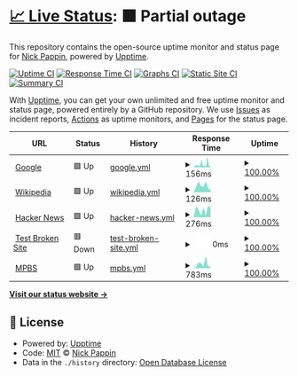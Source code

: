 # [📈 Live Status](https://npappin.github.io/upptime): <!--live status--> **🟧 Partial outage**

This repository contains the open-source uptime monitor and status page for [Nick Pappin](https://npappin.github.io/upptime), powered by [Upptime](https://github.com/upptime/upptime).

[![Uptime CI](https://github.com/npappin/upptime/workflows/Uptime%20CI/badge.svg)](https://github.com/npappin/upptime/actions?query=workflow%3A%22Uptime+CI%22)
[![Response Time CI](https://github.com/npappin/upptime/workflows/Response%20Time%20CI/badge.svg)](https://github.com/npappin/upptime/actions?query=workflow%3A%22Response+Time+CI%22)
[![Graphs CI](https://github.com/npappin/upptime/workflows/Graphs%20CI/badge.svg)](https://github.com/npappin/upptime/actions?query=workflow%3A%22Graphs+CI%22)
[![Static Site CI](https://github.com/npappin/upptime/workflows/Static%20Site%20CI/badge.svg)](https://github.com/npappin/upptime/actions?query=workflow%3A%22Static+Site+CI%22)
[![Summary CI](https://github.com/npappin/upptime/workflows/Summary%20CI/badge.svg)](https://github.com/npappin/upptime/actions?query=workflow%3A%22Summary+CI%22)

With [Upptime](https://upptime.js.org), you can get your own unlimited and free uptime monitor and status page, powered entirely by a GitHub repository. We use [Issues](https://github.com/npappin/upptime/issues) as incident reports, [Actions](https://github.com/npappin/upptime/actions) as uptime monitors, and [Pages](https://npappin.github.io/upptime) for the status page.

<!--start: status pages-->
<!-- This summary is generated by Upptime (https://github.com/upptime/upptime) -->
<!-- Do not edit this manually, your changes will be overwritten -->
<!-- prettier-ignore -->
| URL | Status | History | Response Time | Uptime |
| --- | ------ | ------- | ------------- | ------ |
| <img alt="" src="https://icons.duckduckgo.com/ip3/www.google.com.ico" height="13"> [Google](https://www.google.com) | 🟩 Up | [google.yml](https://github.com/npappin/upptime/commits/HEAD/history/google.yml) | <details><summary><img alt="Response time graph" src="./graphs/google/response-time-week.png" height="20"> 156ms</summary><br><a href="https://npappin.github.io/upptime/history/google"><img alt="Response time 108" src="https://img.shields.io/endpoint?url=https%3A%2F%2Fraw.githubusercontent.com%2Fnpappin%2Fupptime%2FHEAD%2Fapi%2Fgoogle%2Fresponse-time.json"></a><br><a href="https://npappin.github.io/upptime/history/google"><img alt="24-hour response time 99" src="https://img.shields.io/endpoint?url=https%3A%2F%2Fraw.githubusercontent.com%2Fnpappin%2Fupptime%2FHEAD%2Fapi%2Fgoogle%2Fresponse-time-day.json"></a><br><a href="https://npappin.github.io/upptime/history/google"><img alt="7-day response time 156" src="https://img.shields.io/endpoint?url=https%3A%2F%2Fraw.githubusercontent.com%2Fnpappin%2Fupptime%2FHEAD%2Fapi%2Fgoogle%2Fresponse-time-week.json"></a><br><a href="https://npappin.github.io/upptime/history/google"><img alt="30-day response time 121" src="https://img.shields.io/endpoint?url=https%3A%2F%2Fraw.githubusercontent.com%2Fnpappin%2Fupptime%2FHEAD%2Fapi%2Fgoogle%2Fresponse-time-month.json"></a><br><a href="https://npappin.github.io/upptime/history/google"><img alt="1-year response time 106" src="https://img.shields.io/endpoint?url=https%3A%2F%2Fraw.githubusercontent.com%2Fnpappin%2Fupptime%2FHEAD%2Fapi%2Fgoogle%2Fresponse-time-year.json"></a></details> | <details><summary><a href="https://npappin.github.io/upptime/history/google">100.00%</a></summary><a href="https://npappin.github.io/upptime/history/google"><img alt="All-time uptime 100.00%" src="https://img.shields.io/endpoint?url=https%3A%2F%2Fraw.githubusercontent.com%2Fnpappin%2Fupptime%2FHEAD%2Fapi%2Fgoogle%2Fuptime.json"></a><br><a href="https://npappin.github.io/upptime/history/google"><img alt="24-hour uptime 100.00%" src="https://img.shields.io/endpoint?url=https%3A%2F%2Fraw.githubusercontent.com%2Fnpappin%2Fupptime%2FHEAD%2Fapi%2Fgoogle%2Fuptime-day.json"></a><br><a href="https://npappin.github.io/upptime/history/google"><img alt="7-day uptime 100.00%" src="https://img.shields.io/endpoint?url=https%3A%2F%2Fraw.githubusercontent.com%2Fnpappin%2Fupptime%2FHEAD%2Fapi%2Fgoogle%2Fuptime-week.json"></a><br><a href="https://npappin.github.io/upptime/history/google"><img alt="30-day uptime 100.00%" src="https://img.shields.io/endpoint?url=https%3A%2F%2Fraw.githubusercontent.com%2Fnpappin%2Fupptime%2FHEAD%2Fapi%2Fgoogle%2Fuptime-month.json"></a><br><a href="https://npappin.github.io/upptime/history/google"><img alt="1-year uptime 100.00%" src="https://img.shields.io/endpoint?url=https%3A%2F%2Fraw.githubusercontent.com%2Fnpappin%2Fupptime%2FHEAD%2Fapi%2Fgoogle%2Fuptime-year.json"></a></details>
| <img alt="" src="https://icons.duckduckgo.com/ip3/en.wikipedia.org.ico" height="13"> [Wikipedia](https://en.wikipedia.org) | 🟩 Up | [wikipedia.yml](https://github.com/npappin/upptime/commits/HEAD/history/wikipedia.yml) | <details><summary><img alt="Response time graph" src="./graphs/wikipedia/response-time-week.png" height="20"> 126ms</summary><br><a href="https://npappin.github.io/upptime/history/wikipedia"><img alt="Response time 202" src="https://img.shields.io/endpoint?url=https%3A%2F%2Fraw.githubusercontent.com%2Fnpappin%2Fupptime%2FHEAD%2Fapi%2Fwikipedia%2Fresponse-time.json"></a><br><a href="https://npappin.github.io/upptime/history/wikipedia"><img alt="24-hour response time 185" src="https://img.shields.io/endpoint?url=https%3A%2F%2Fraw.githubusercontent.com%2Fnpappin%2Fupptime%2FHEAD%2Fapi%2Fwikipedia%2Fresponse-time-day.json"></a><br><a href="https://npappin.github.io/upptime/history/wikipedia"><img alt="7-day response time 126" src="https://img.shields.io/endpoint?url=https%3A%2F%2Fraw.githubusercontent.com%2Fnpappin%2Fupptime%2FHEAD%2Fapi%2Fwikipedia%2Fresponse-time-week.json"></a><br><a href="https://npappin.github.io/upptime/history/wikipedia"><img alt="30-day response time 210" src="https://img.shields.io/endpoint?url=https%3A%2F%2Fraw.githubusercontent.com%2Fnpappin%2Fupptime%2FHEAD%2Fapi%2Fwikipedia%2Fresponse-time-month.json"></a><br><a href="https://npappin.github.io/upptime/history/wikipedia"><img alt="1-year response time 193" src="https://img.shields.io/endpoint?url=https%3A%2F%2Fraw.githubusercontent.com%2Fnpappin%2Fupptime%2FHEAD%2Fapi%2Fwikipedia%2Fresponse-time-year.json"></a></details> | <details><summary><a href="https://npappin.github.io/upptime/history/wikipedia">100.00%</a></summary><a href="https://npappin.github.io/upptime/history/wikipedia"><img alt="All-time uptime 100.00%" src="https://img.shields.io/endpoint?url=https%3A%2F%2Fraw.githubusercontent.com%2Fnpappin%2Fupptime%2FHEAD%2Fapi%2Fwikipedia%2Fuptime.json"></a><br><a href="https://npappin.github.io/upptime/history/wikipedia"><img alt="24-hour uptime 100.00%" src="https://img.shields.io/endpoint?url=https%3A%2F%2Fraw.githubusercontent.com%2Fnpappin%2Fupptime%2FHEAD%2Fapi%2Fwikipedia%2Fuptime-day.json"></a><br><a href="https://npappin.github.io/upptime/history/wikipedia"><img alt="7-day uptime 100.00%" src="https://img.shields.io/endpoint?url=https%3A%2F%2Fraw.githubusercontent.com%2Fnpappin%2Fupptime%2FHEAD%2Fapi%2Fwikipedia%2Fuptime-week.json"></a><br><a href="https://npappin.github.io/upptime/history/wikipedia"><img alt="30-day uptime 100.00%" src="https://img.shields.io/endpoint?url=https%3A%2F%2Fraw.githubusercontent.com%2Fnpappin%2Fupptime%2FHEAD%2Fapi%2Fwikipedia%2Fuptime-month.json"></a><br><a href="https://npappin.github.io/upptime/history/wikipedia"><img alt="1-year uptime 100.00%" src="https://img.shields.io/endpoint?url=https%3A%2F%2Fraw.githubusercontent.com%2Fnpappin%2Fupptime%2FHEAD%2Fapi%2Fwikipedia%2Fuptime-year.json"></a></details>
| <img alt="" src="https://icons.duckduckgo.com/ip3/news.ycombinator.com.ico" height="13"> [Hacker News](https://news.ycombinator.com) | 🟩 Up | [hacker-news.yml](https://github.com/npappin/upptime/commits/HEAD/history/hacker-news.yml) | <details><summary><img alt="Response time graph" src="./graphs/hacker-news/response-time-week.png" height="20"> 276ms</summary><br><a href="https://npappin.github.io/upptime/history/hacker-news"><img alt="Response time 328" src="https://img.shields.io/endpoint?url=https%3A%2F%2Fraw.githubusercontent.com%2Fnpappin%2Fupptime%2FHEAD%2Fapi%2Fhacker-news%2Fresponse-time.json"></a><br><a href="https://npappin.github.io/upptime/history/hacker-news"><img alt="24-hour response time 121" src="https://img.shields.io/endpoint?url=https%3A%2F%2Fraw.githubusercontent.com%2Fnpappin%2Fupptime%2FHEAD%2Fapi%2Fhacker-news%2Fresponse-time-day.json"></a><br><a href="https://npappin.github.io/upptime/history/hacker-news"><img alt="7-day response time 276" src="https://img.shields.io/endpoint?url=https%3A%2F%2Fraw.githubusercontent.com%2Fnpappin%2Fupptime%2FHEAD%2Fapi%2Fhacker-news%2Fresponse-time-week.json"></a><br><a href="https://npappin.github.io/upptime/history/hacker-news"><img alt="30-day response time 268" src="https://img.shields.io/endpoint?url=https%3A%2F%2Fraw.githubusercontent.com%2Fnpappin%2Fupptime%2FHEAD%2Fapi%2Fhacker-news%2Fresponse-time-month.json"></a><br><a href="https://npappin.github.io/upptime/history/hacker-news"><img alt="1-year response time 320" src="https://img.shields.io/endpoint?url=https%3A%2F%2Fraw.githubusercontent.com%2Fnpappin%2Fupptime%2FHEAD%2Fapi%2Fhacker-news%2Fresponse-time-year.json"></a></details> | <details><summary><a href="https://npappin.github.io/upptime/history/hacker-news">100.00%</a></summary><a href="https://npappin.github.io/upptime/history/hacker-news"><img alt="All-time uptime 99.98%" src="https://img.shields.io/endpoint?url=https%3A%2F%2Fraw.githubusercontent.com%2Fnpappin%2Fupptime%2FHEAD%2Fapi%2Fhacker-news%2Fuptime.json"></a><br><a href="https://npappin.github.io/upptime/history/hacker-news"><img alt="24-hour uptime 100.00%" src="https://img.shields.io/endpoint?url=https%3A%2F%2Fraw.githubusercontent.com%2Fnpappin%2Fupptime%2FHEAD%2Fapi%2Fhacker-news%2Fuptime-day.json"></a><br><a href="https://npappin.github.io/upptime/history/hacker-news"><img alt="7-day uptime 100.00%" src="https://img.shields.io/endpoint?url=https%3A%2F%2Fraw.githubusercontent.com%2Fnpappin%2Fupptime%2FHEAD%2Fapi%2Fhacker-news%2Fuptime-week.json"></a><br><a href="https://npappin.github.io/upptime/history/hacker-news"><img alt="30-day uptime 100.00%" src="https://img.shields.io/endpoint?url=https%3A%2F%2Fraw.githubusercontent.com%2Fnpappin%2Fupptime%2FHEAD%2Fapi%2Fhacker-news%2Fuptime-month.json"></a><br><a href="https://npappin.github.io/upptime/history/hacker-news"><img alt="1-year uptime 100.00%" src="https://img.shields.io/endpoint?url=https%3A%2F%2Fraw.githubusercontent.com%2Fnpappin%2Fupptime%2FHEAD%2Fapi%2Fhacker-news%2Fuptime-year.json"></a></details>
| <img alt="" src="https://icons.duckduckgo.com/ip3/thissitedoesnotexist.koj.co.ico" height="13"> [Test Broken Site](https://thissitedoesnotexist.koj.co) | 🟥 Down | [test-broken-site.yml](https://github.com/npappin/upptime/commits/HEAD/history/test-broken-site.yml) | <details><summary><img alt="Response time graph" src="./graphs/test-broken-site/response-time-week.png" height="20"> 0ms</summary><br><a href="https://npappin.github.io/upptime/history/test-broken-site"><img alt="Response time 0" src="https://img.shields.io/endpoint?url=https%3A%2F%2Fraw.githubusercontent.com%2Fnpappin%2Fupptime%2FHEAD%2Fapi%2Ftest-broken-site%2Fresponse-time.json"></a><br><a href="https://npappin.github.io/upptime/history/test-broken-site"><img alt="24-hour response time 0" src="https://img.shields.io/endpoint?url=https%3A%2F%2Fraw.githubusercontent.com%2Fnpappin%2Fupptime%2FHEAD%2Fapi%2Ftest-broken-site%2Fresponse-time-day.json"></a><br><a href="https://npappin.github.io/upptime/history/test-broken-site"><img alt="7-day response time 0" src="https://img.shields.io/endpoint?url=https%3A%2F%2Fraw.githubusercontent.com%2Fnpappin%2Fupptime%2FHEAD%2Fapi%2Ftest-broken-site%2Fresponse-time-week.json"></a><br><a href="https://npappin.github.io/upptime/history/test-broken-site"><img alt="30-day response time 0" src="https://img.shields.io/endpoint?url=https%3A%2F%2Fraw.githubusercontent.com%2Fnpappin%2Fupptime%2FHEAD%2Fapi%2Ftest-broken-site%2Fresponse-time-month.json"></a><br><a href="https://npappin.github.io/upptime/history/test-broken-site"><img alt="1-year response time 0" src="https://img.shields.io/endpoint?url=https%3A%2F%2Fraw.githubusercontent.com%2Fnpappin%2Fupptime%2FHEAD%2Fapi%2Ftest-broken-site%2Fresponse-time-year.json"></a></details> | <details><summary><a href="https://npappin.github.io/upptime/history/test-broken-site">100.00%</a></summary><a href="https://npappin.github.io/upptime/history/test-broken-site"><img alt="All-time uptime 100.00%" src="https://img.shields.io/endpoint?url=https%3A%2F%2Fraw.githubusercontent.com%2Fnpappin%2Fupptime%2FHEAD%2Fapi%2Ftest-broken-site%2Fuptime.json"></a><br><a href="https://npappin.github.io/upptime/history/test-broken-site"><img alt="24-hour uptime 100.00%" src="https://img.shields.io/endpoint?url=https%3A%2F%2Fraw.githubusercontent.com%2Fnpappin%2Fupptime%2FHEAD%2Fapi%2Ftest-broken-site%2Fuptime-day.json"></a><br><a href="https://npappin.github.io/upptime/history/test-broken-site"><img alt="7-day uptime 100.00%" src="https://img.shields.io/endpoint?url=https%3A%2F%2Fraw.githubusercontent.com%2Fnpappin%2Fupptime%2FHEAD%2Fapi%2Ftest-broken-site%2Fuptime-week.json"></a><br><a href="https://npappin.github.io/upptime/history/test-broken-site"><img alt="30-day uptime 100.00%" src="https://img.shields.io/endpoint?url=https%3A%2F%2Fraw.githubusercontent.com%2Fnpappin%2Fupptime%2FHEAD%2Fapi%2Ftest-broken-site%2Fuptime-month.json"></a><br><a href="https://npappin.github.io/upptime/history/test-broken-site"><img alt="1-year uptime 100.00%" src="https://img.shields.io/endpoint?url=https%3A%2F%2Fraw.githubusercontent.com%2Fnpappin%2Fupptime%2FHEAD%2Fapi%2Ftest-broken-site%2Fuptime-year.json"></a></details>
| <img alt="" src="https://icons.duckduckgo.com/ip3/mbspbs.com.ico" height="13"> [MPBS](https://mbspbs.com) | 🟩 Up | [mpbs.yml](https://github.com/npappin/upptime/commits/HEAD/history/mpbs.yml) | <details><summary><img alt="Response time graph" src="./graphs/mpbs/response-time-week.png" height="20"> 783ms</summary><br><a href="https://npappin.github.io/upptime/history/mpbs"><img alt="Response time 935" src="https://img.shields.io/endpoint?url=https%3A%2F%2Fraw.githubusercontent.com%2Fnpappin%2Fupptime%2FHEAD%2Fapi%2Fmpbs%2Fresponse-time.json"></a><br><a href="https://npappin.github.io/upptime/history/mpbs"><img alt="24-hour response time 1136" src="https://img.shields.io/endpoint?url=https%3A%2F%2Fraw.githubusercontent.com%2Fnpappin%2Fupptime%2FHEAD%2Fapi%2Fmpbs%2Fresponse-time-day.json"></a><br><a href="https://npappin.github.io/upptime/history/mpbs"><img alt="7-day response time 783" src="https://img.shields.io/endpoint?url=https%3A%2F%2Fraw.githubusercontent.com%2Fnpappin%2Fupptime%2FHEAD%2Fapi%2Fmpbs%2Fresponse-time-week.json"></a><br><a href="https://npappin.github.io/upptime/history/mpbs"><img alt="30-day response time 602" src="https://img.shields.io/endpoint?url=https%3A%2F%2Fraw.githubusercontent.com%2Fnpappin%2Fupptime%2FHEAD%2Fapi%2Fmpbs%2Fresponse-time-month.json"></a><br><a href="https://npappin.github.io/upptime/history/mpbs"><img alt="1-year response time 677" src="https://img.shields.io/endpoint?url=https%3A%2F%2Fraw.githubusercontent.com%2Fnpappin%2Fupptime%2FHEAD%2Fapi%2Fmpbs%2Fresponse-time-year.json"></a></details> | <details><summary><a href="https://npappin.github.io/upptime/history/mpbs">100.00%</a></summary><a href="https://npappin.github.io/upptime/history/mpbs"><img alt="All-time uptime 94.76%" src="https://img.shields.io/endpoint?url=https%3A%2F%2Fraw.githubusercontent.com%2Fnpappin%2Fupptime%2FHEAD%2Fapi%2Fmpbs%2Fuptime.json"></a><br><a href="https://npappin.github.io/upptime/history/mpbs"><img alt="24-hour uptime 100.00%" src="https://img.shields.io/endpoint?url=https%3A%2F%2Fraw.githubusercontent.com%2Fnpappin%2Fupptime%2FHEAD%2Fapi%2Fmpbs%2Fuptime-day.json"></a><br><a href="https://npappin.github.io/upptime/history/mpbs"><img alt="7-day uptime 100.00%" src="https://img.shields.io/endpoint?url=https%3A%2F%2Fraw.githubusercontent.com%2Fnpappin%2Fupptime%2FHEAD%2Fapi%2Fmpbs%2Fuptime-week.json"></a><br><a href="https://npappin.github.io/upptime/history/mpbs"><img alt="30-day uptime 100.00%" src="https://img.shields.io/endpoint?url=https%3A%2F%2Fraw.githubusercontent.com%2Fnpappin%2Fupptime%2FHEAD%2Fapi%2Fmpbs%2Fuptime-month.json"></a><br><a href="https://npappin.github.io/upptime/history/mpbs"><img alt="1-year uptime 99.98%" src="https://img.shields.io/endpoint?url=https%3A%2F%2Fraw.githubusercontent.com%2Fnpappin%2Fupptime%2FHEAD%2Fapi%2Fmpbs%2Fuptime-year.json"></a></details>

<!--end: status pages-->

[**Visit our status website →**](https://npappin.github.io/upptime)

## 📄 License

- Powered by: [Upptime](https://github.com/upptime/upptime)
- Code: [MIT](./LICENSE) © [Nick Pappin](https://npappin.github.io/upptime)
- Data in the `./history` directory: [Open Database License](https://opendatacommons.org/licenses/odbl/1-0/)
